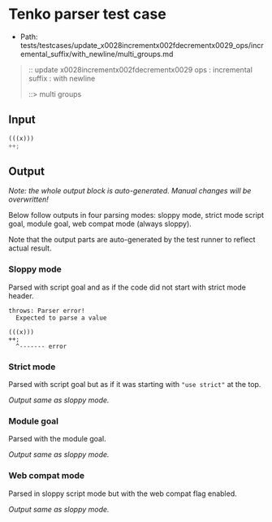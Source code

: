 # Tenko parser test case

- Path: tests/testcases/update_x0028incrementx002fdecrementx0029_ops/incremental_suffix/with_newline/multi_groups.md

> :: update x0028incrementx002fdecrementx0029 ops : incremental suffix : with newline
>
> ::> multi groups

## Input

`````js
(((x)))
++;
`````

## Output

_Note: the whole output block is auto-generated. Manual changes will be overwritten!_

Below follow outputs in four parsing modes: sloppy mode, strict mode script goal, module goal, web compat mode (always sloppy).

Note that the output parts are auto-generated by the test runner to reflect actual result.

### Sloppy mode

Parsed with script goal and as if the code did not start with strict mode header.

`````
throws: Parser error!
  Expected to parse a value

(((x)))
++;
  ^------- error
`````

### Strict mode

Parsed with script goal but as if it was starting with `"use strict"` at the top.

_Output same as sloppy mode._

### Module goal

Parsed with the module goal.

_Output same as sloppy mode._

### Web compat mode

Parsed in sloppy script mode but with the web compat flag enabled.

_Output same as sloppy mode._
